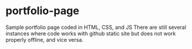# portfolio-page
Sample portfolio page coded in HTML, CSS, and JS
There are still several instances where code works with github static site but does not work properly offline, and vice versa.
